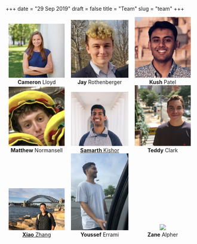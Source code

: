 +++
date = "29 Sep 2019"
draft = false
title = "Team"
slug = "team"
+++


<section style="display: table;width: 100%">

<div style="display: table-row;">

<div style="display: table-cell;width:33%">
<center>
<img src="/images/cam.jpg" width="90%"><br>
<b>Cameron</b> Lloyd<br>
</center>
</div>

<div style="display: table-cell;width:34%">
<center>
<img src="/images/jay.png" width="90%"><br>
<b>Jay</b> Rothenberger<br>
</center>
</div>

<div style="display: table-cell;width:34%">
<center>
<img src="/images/kush.jpg" width="90%"><br>
<b>Kush</b> Patel
</center>
</div>

</div>

<div style="display: table-row;">

<div style="display: table-cell;width:33%">
<center>
<img src="/images/matthew.jpg" width="90%"><br>
<b>Matthew</b> Normansell
</center>
</div>

<div style="display: table-cell;width:34%">
<center>
<img src="/images/samarth.jpg" width="90%"><br>
<a href="https://samarthkishor.github.io/"><b>Samarth</b> Kishor</a>
</center>
</div>

<div style="display: table-cell;width:33%">
<center>
<img src="/images/teddy.jpg" width="90%"><br>
<b>Teddy</b> Clark
</center>
</div>
</div>

<div style="display: table-row;">

<div style="display: table-cell;width:33%">
<center>
<img src="/images/xiao.jpg" width="90%"><br>
<a href="https://people.virginia.edu/~xz7bc/"><b>Xiao</b> Zhang</a>
</center>
</div>

<div style="display: table-cell;width:34%">
<center>
<img src="/images/youssef.jpg" width="90%"><br>
<b>Youssef</b> Errami
</center>
</div>

<div style="display: table-cell;width:33%">
<center>
<img src="/images/zane.jpg" width="90%"><br>
<b>Zane</b> Alpher
</center>
</div>

</div>
</div>










